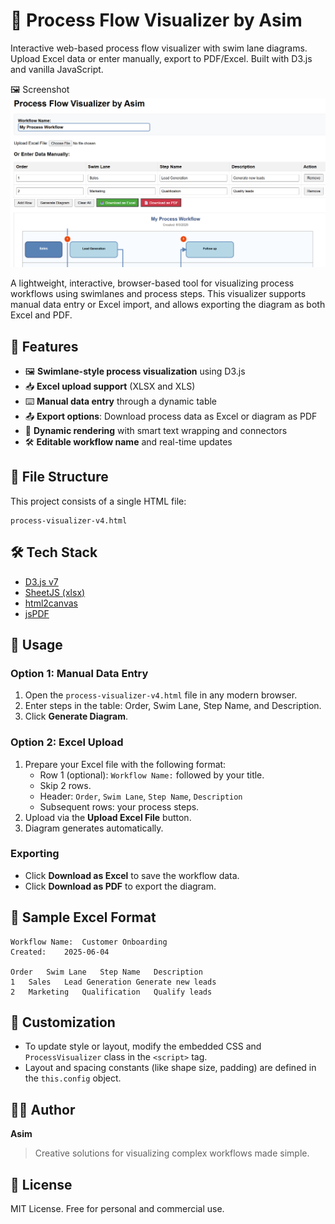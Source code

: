 # 🧩 Process Flow Visualizer by Asim

Interactive web-based process flow visualizer with swim lane diagrams. Upload Excel data or enter manually, export to PDF/Excel. Built with D3.js and vanilla JavaScript.

🖼️ Screenshot
![Process Visualizer Screenshot](screenshot.png)

A lightweight, interactive, browser-based tool for visualizing process workflows using swimlanes and process steps. This visualizer supports manual data entry or Excel import, and allows exporting the diagram as both Excel and PDF.

## 🚀 Features

- 🖼️ **Swimlane-style process visualization** using D3.js
- 📥 **Excel upload support** (XLSX and XLS)
- ⌨️ **Manual data entry** through a dynamic table
- 📤 **Export options**: Download process data as Excel or diagram as PDF
- 🎨 **Dynamic rendering** with smart text wrapping and connectors
- 🛠️ **Editable workflow name** and real-time updates

## 📁 File Structure

This project consists of a single HTML file:

```
process-visualizer-v4.html
```

## 🛠️ Tech Stack

- [D3.js v7](https://d3js.org/)
- [SheetJS (xlsx)](https://github.com/SheetJS/sheetjs)
- [html2canvas](https://html2canvas.hertzen.com/)
- [jsPDF](https://github.com/parallax/jsPDF)

## 🧪 Usage

### Option 1: Manual Data Entry

1. Open the `process-visualizer-v4.html` file in any modern browser.
2. Enter steps in the table: Order, Swim Lane, Step Name, and Description.
3. Click **Generate Diagram**.

### Option 2: Excel Upload

1. Prepare your Excel file with the following format:
    - Row 1 (optional): `Workflow Name:` followed by your title.
    - Skip 2 rows.
    - Header: `Order`, `Swim Lane`, `Step Name`, `Description`
    - Subsequent rows: your process steps.
2. Upload via the **Upload Excel File** button.
3. Diagram generates automatically.

### Exporting

- Click **Download as Excel** to save the workflow data.
- Click **Download as PDF** to export the diagram.

## 📄 Sample Excel Format

```text
Workflow Name:	Customer Onboarding
Created:	2025-06-04

Order	Swim Lane	Step Name	Description
1	Sales	Lead Generation	Generate new leads
2	Marketing	Qualification	Qualify leads
```

## 📌 Customization

- To update style or layout, modify the embedded CSS and `ProcessVisualizer` class in the `<script>` tag.
- Layout and spacing constants (like shape size, padding) are defined in the `this.config` object.

## 🧑‍💻 Author

**Asim**

> Creative solutions for visualizing complex workflows made simple.

## 📄 License

MIT License. Free for personal and commercial use.
